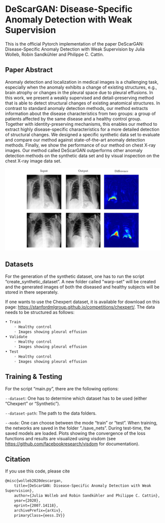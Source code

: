 # DeScarGAN: Disease-Specific Anomaly Detection with Weak Supervision
This is the official Pytorch implementation of the paper DeScarGAN: Disease-Specific Anomaly Detection with Weak Supervision by Julia Wolleb, Robin Sandkühler and Philippe C. Cattin.


Paper Abstract
-------------------
Anomaly detection and localization in medical images is a challenging task, especially when the anomaly exhibits a change of existing structures, e.g., brain atrophy or changes in the pleural space due to pleural effusions. In this work, we present a  weakly supervised and detail-preserving method that is able to detect structural changes of existing anatomical structures. In contrast to standard anomaly detection methods, our method extracts information about the disease characteristics from two groups: a group of patients affected by the same disease and a healthy control group. Together with identity-preserving mechanisms, this enables our method to extract highly disease-specific characteristics for a more detailed detection of structural changes. We designed a specific synthetic data set to evaluate and compare our method against state-of-the-art anomaly detection methods. Finally, we show the performance of our method on chest X-ray images. Our method called DeScarGAN outperforms other anomaly detection methods on the synthetic data set and by visual inspection on the chest X-ray image data set.

![<img src="Result_DeScarGAN.jpg" width="30"/>](Result_DeScarGAN.jpg)


Datasets
-------------------
For the generation of the synthetic dataset, one has to run the  script “create_synthetic_dataset”. A new folder called "warp-set" will be created and the generated images of both the diseased and healthy subjects will be stored in there seperately.

If one wants to use the Chexpert dataset, it is available for download on this page: https://stanfordmlgroup.github.io/competitions/chexpert/.
The data needs to be structured as follows:


    • Train
        ◦ Healthy control
        ◦ Images showing pleural effusion
    • Validate
        ◦ Healthy control
        ◦ Images showing pleural effusion
    • Test
        ◦ Healthy control
        ◦ Images showing pleural effusion
        

Training & Testing
-------------------

For the script “main.py”, there are the following options:

`--dataset`:   One has to determine which dataset has to be used (either “Chexpert” or “Synthetic”). 

`--dataset-path`:  The path to the data folders.

`--mode`:  One can choose between the mode “train” or “test”. When training, the networks are saved in the folder “./save_nets”. During test-time, the saved models are loaded. Plots showing the convergence of the loss functions and results are visualized using visdom (see https://github.com/facebookresearch/visdom for documentation).

Citation
--------------------
If you use this code, please cite 
```
@misc{wolleb2020descargan,
    title={DeScarGAN: Disease-Specific Anomaly Detection with Weak Supervision},
    author={Julia Wolleb and Robin Sandkühler and Philippe C. Cattin},
    year={2020},
    eprint={2007.14118},
    archivePrefix={arXiv},
    primaryClass={eess.IV}}
```
